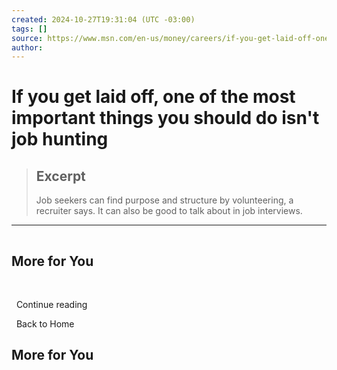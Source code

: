 ```yaml
---
created: 2024-10-27T19:31:04 (UTC -03:00)
tags: []
source: https://www.msn.com/en-us/money/careers/if-you-get-laid-off-one-of-the-most-important-things-you-should-do-isn-t-job-hunting/ar-BB1qFab3?ocid=winp2fptaskbar&cvid=4bf7b96ae0e94c52c4cd217a19f0ef29&ei=51
author: 
---
```


# If you get laid off, one of the most important things you should do isn't job hunting

> ## Excerpt
> Job seekers can find purpose and structure by volunteering, a recruiter says. It can also be good to talk about in job interviews.

---
![](data:image/png;base64,iVBORw0KGgoAAAANSUhEUgAAAAEAAAABCAQAAAC1HAwCAAAAC0lEQVR42mNkYAAAAAYAAjCB0C8AAAAASUVORK5CYII=)

## More for You

  ![](data:image/png;base64,iVBORw0KGgoAAAANSUhEUgAAAAEAAAABCAQAAAC1HAwCAAAAC0lEQVR42mNkYAAAAAYAAjCB0C8AAAAASUVORK5CYII=)

  Continue reading

  Back to Home

## More for You
